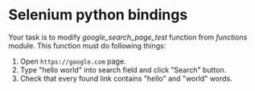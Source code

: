 # Selenium python bindings

Your task is to modify *google_search_page_test* function from *functions* module. This function must do following things:

1. Open `https://google.com` page.
2. Type "hello world" into search field and click "Search" button.
3. Check that every found link contains "hello" and "world" words.